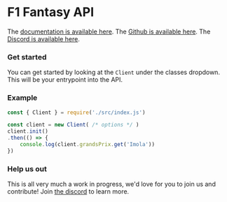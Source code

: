 # F1 Fantasy API

The [documentation is available here](https://zeroclutch.github.io/f1-fantasy-api/). The [Github is available here](https://github.com/zeroclutch/f1-fantasy-api). The [Discord is available here](https://discord.gg/bAMc7yNfnA).

### Get started

You can get started by looking at the `Client` under the classes dropdown. This will be your entrypoint into the API.

### Example

```js
const { Client } = require('./src/index.js')

const client = new Client( /* options */ )
client.init()
.then(() => {
    console.log(client.grandsPrix.get('Imola'))
})
```

### Help us out

This is all very much a work in progress, we'd love for you to join us and contribute! Join [the discord](https://discord.gg/bAMc7yNfnA) to learn more.
